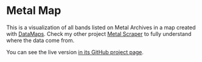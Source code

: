 # Metal Map
This is a visualization of all bands listed on Metal Archives in a map created with [DataMaps][datamaps]. Check my other project [Metal Scraper][metalscraper] to fully understand where the data come from.

You can see the live version [in its GitHub project page][metalmap].

[datamaps]: http://datamaps.github.io/
[metalscraper]: https://github.com/MiguelSR/metal-scraper
[metalmap]: http://miguelsr.github.io/metalmap
